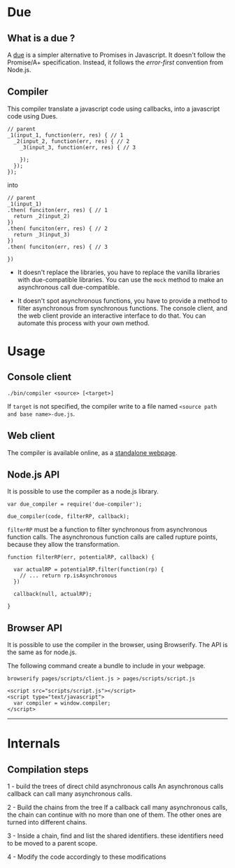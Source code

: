 # Due

## What is a due ?

A [due](https://github.com/etnbrd/due) is a simpler alternative to Promises in Javascript.
It doesn't follow the Promise/A+ specification.
Instead, it follows the *error-first* convention from Node.js.

## Compiler

This compiler translate a javascript code using callbacks, into a javascript code using Dues.

```
// parent
_1(input_1, function(err, res) { // 1
  _2(input_2, function(err, res) { // 2 
    _3(input_3, function(err, res) { // 3

    });
  });
});
```
into 

```
// parent
_1(input_1)
.then( funciton(err, res) { // 1
  return _2(input_2)
})
.then( funciton(err, res) { // 2
  return _3(input_3)
})
.then( funciton(err, res) { // 3
  
})
```

+ It doesn't replace the libraries, you have to replace the vanilla libraries with due-compatible libraries.
  You can use the `mock` method to make an asynchronous call due-compatible.

+ It doesn't spot asynchronous functions, you have to provide a method to filter asynchronous from synchronous functions.
  The console client, and the web client provide an interactive interface to do that.
  You can automate this process with your own method.

# Usage

## Console client

```
./bin/compiler <source> [<target>]
```

If `target` is not specified, the compiler write to a file named `<source path and base name>-due.js`.

## Web client

The compiler is available online, as a [standalone webpage](http://etnbrd.github.io/due-compiler/compiler).


## Node.js API

It is possible to use the compiler as a node.js library.

```
var due_compiler = require('due-compiler');

due_compiler(code, filterRP, callback);

```

`filterRP` must be a function to filter synchronous from asynchronous function calls.
The asynchronous function calls are called rupture points, because they allow the transformation.

```
function filterRP(err, potentialRP, callback) {

  var actualRP = potentialRP.filter(function(rp) {
    // ... return rp.isAsynchronous
  })

  callback(null, actualRP);

}
```

## Browser API

It is possible to use the compiler in the browser, using Browserify.
The API is the same as for node.js.

The following command create a bundle to include in your webpage.

```
browserify pages/scripts/client.js > pages/scripts/script.js
```

```
<script src="scripts/script.js"></script>
<script type="text/javascript">
  var compiler = window.compiler;
</script>
```

---

# Internals

## Compilation steps

1 - build the trees of direct child asynchronous calls
    An asynchronous calls callback can call many asynchronous calls.

2 - Build the chains from the tree
    If a callback call many asynchronous calls, the chain can continue with no more than one of them.
    The other ones are turned into different chains.

3 - Inside a chain, find and list the shared identifiers.
    these identifiers need to be moved to a parent scope.

4 - Modify the code accordingly to these modifications